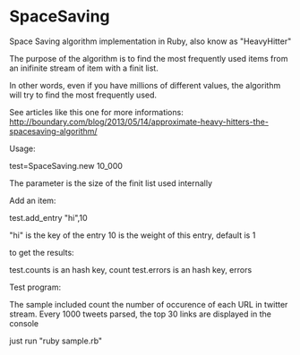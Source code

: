 SpaceSaving
===========

Space Saving algorithm implementation in Ruby, also know as "HeavyHitter"

The purpose of the algorithm is to find the most frequently used items from an inifinite stream of item
with a finit list.

In other words, even if you have millions of different values, the algorithm will try to find the most frequently used.

See articles like this one for more informations: http://boundary.com/blog/2013/05/14/approximate-heavy-hitters-the-spacesaving-algorithm/

Usage:

test=SpaceSaving.new 10_000

The parameter is the size of the finit list used internally

Add an item:


test.add_entry "hi",10

"hi" is the key of the entry
10 is the weight of this entry, default is 1

to get the results:

test.counts is an hash key, count
test.errors is an hash key, errors

Test program:

The sample included count the number of occurence of each URL in twitter stream. Every 1000 tweets parsed, the top 30 links are displayed in the console

just run "ruby sample.rb"



